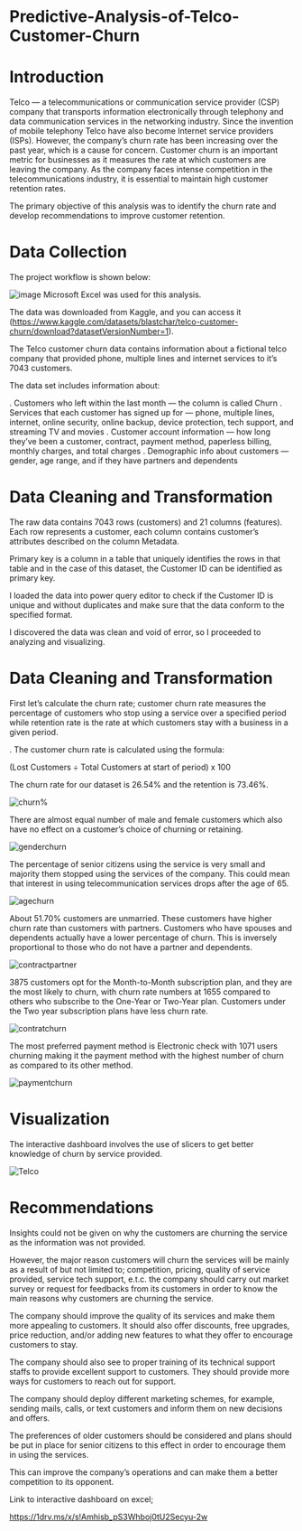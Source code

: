 # Predictive-Analysis-of-Telco-Customer-Churn

# Introduction

Telco — a telecommunications or communication service provider (CSP) company that transports information electronically through telephony and data communication services in the networking industry. Since the invention of mobile telephony Telco have also become Internet service providers (ISPs). However, the company’s churn rate has been increasing over the past year, which is a cause for concern. Customer churn is an important metric for businesses as it measures the rate at which customers are leaving the company. As the company faces intense competition in the telecommunications industry, it is essential to maintain high customer retention rates.

The primary objective of this analysis was to identify the churn rate and develop recommendations to improve customer retention.

# Data Collection

The project workflow is shown below:

![image](https://github.com/olajumokeabe/Predictive-Analysis-of-Telco-Customer-Churn/assets/125363157/33babba0-feab-4a86-9479-631b86535d2d)
Microsoft Excel was used for this analysis.

The data was downloaded from Kaggle, and you can access it (https://www.kaggle.com/datasets/blastchar/telco-customer-churn/download?datasetVersionNumber=1).

The Telco customer churn data contains information about a fictional telco company that provided phone, multiple lines and internet services to it’s 7043 customers.

The data set includes information about:

. Customers who left within the last month — the column is called Churn
. Services that each customer has signed up for — phone, multiple lines, internet, online security, online backup, device protection, tech support, and streaming TV and movies
. Customer account information — how long they’ve been a customer, contract, payment method, paperless billing, monthly charges, and total charges
. Demographic info about customers — gender, age range, and if they have partners and dependents


# Data Cleaning and Transformation

The raw data contains 7043 rows (customers) and 21 columns (features). Each row represents a customer, each column contains customer’s attributes described on the column Metadata.

Primary key is a column in a table that uniquely identifies the rows in that table and in the case of this dataset, the Customer ID can be identified as primary key.

I loaded the data into power query editor to check if the Customer ID is unique and without duplicates and make sure that the data conform to the specified format.

I discovered the data was clean and void of error, so I proceeded to analyzing and visualizing.

# Data Cleaning and Transformation

First let’s calculate the churn rate; customer churn rate measures the percentage of customers who stop using a service over a specified period while retention rate is the rate at which customers stay with a business in a given period.

. The customer churn rate is calculated using the formula:

(Lost Customers ÷ Total Customers at start of period) x 100

The churn rate for our dataset is 26.54% and the retention is 73.46%.

![churn%](https://github.com/olajumokeabe/Predictive-Analysis-of-Telco-Customer-Churn/assets/125363157/5ec1ba95-b01b-43bf-8309-615e71b21f9c)


There are almost equal number of male and female customers which also have no effect on a customer’s choice of churning or retaining.

![genderchurn](https://github.com/olajumokeabe/Predictive-Analysis-of-Telco-Customer-Churn/assets/125363157/e8e0025f-bc47-4e99-981c-f9ad7498d370)


The percentage of senior citizens using the service is very small and majority them stopped using the services of the company. This could mean that interest in using telecommunication services drops after the age of 65.

![agechurn](https://github.com/olajumokeabe/Predictive-Analysis-of-Telco-Customer-Churn/assets/125363157/0a76d6e3-9f06-4359-89b4-d520efdd2e34)


About 51.70% customers are unmarried. These customers have higher churn rate than customers with partners. Customers who have spouses and dependents actually have a lower percentage of churn. This is inversely proportional to those who do not have a partner and dependents.

![contractpartner](https://github.com/olajumokeabe/Predictive-Analysis-of-Telco-Customer-Churn/assets/125363157/6c925049-fe2e-4d9c-8048-9734433d6f6e)


3875 customers opt for the Month-to-Month subscription plan, and they are the most likely to churn, with churn rate numbers at 1655 compared to others who subscribe to the One-Year or Two-Year plan. Customers under the Two year subscription plans have less churn rate.

![contratchurn](https://github.com/olajumokeabe/Predictive-Analysis-of-Telco-Customer-Churn/assets/125363157/dd4921f9-51f9-4882-ab29-7bfe8a484dd9)


The most preferred payment method is Electronic check with 1071 users churning making it the payment method with the highest number of churn as compared to its other method.

![paymentchurn](https://github.com/olajumokeabe/Predictive-Analysis-of-Telco-Customer-Churn/assets/125363157/3b8eb8ed-c64e-4579-8a0d-01d75cd800e6)


# Visualization

The interactive dashboard involves the use of slicers to get better knowledge of churn by service provided.

![Telco](https://github.com/olajumokeabe/Predictive-Analysis-of-Telco-Customer-Churn/assets/125363157/be4fbf09-d81c-47e1-a49a-616ddaa9214a)


# Recommendations
Insights could not be given on why the customers are churning the service as the information was not provided.

However, the major reason customers will churn the services will be mainly as a result of but not limited to; competition, pricing, quality of service provided, service tech support, e.t.c. the company should carry out market survey or request for feedbacks from its customers in order to know the main reasons why customers are churning the service.

The company should improve the quality of its services and make them more appealing to customers. It should also offer discounts, free upgrades, price reduction, and/or adding new features to what they offer to encourage customers to stay.

The company should also see to proper training of its technical support staffs to provide excellent support to customers. They should provide more ways for customers to reach out for support.

The company should deploy different marketing schemes, for example, sending mails, calls, or text customers and inform them on new decisions and offers.

The preferences of older customers should be considered and plans should be put in place for senior citizens to this effect in order to encourage them in using the services.

This can improve the company’s operations and can make them a better competition to its opponent.

Link to interactive dashboard on excel;

https://1drv.ms/x/s!Amhisb_pS3Whboj0tU2Secyu-2w
